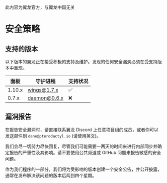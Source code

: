 此内容为翼龙官方，与翼龙中国无关
# 安全策略

## 支持的版本
以下版本的翼龙正在接受积极的支持及维护。发现的任何安全漏洞必须在受支持版本中重现。

| 面板  | 守护进程       | 支持状况          |
|--------|--------------| ------------------ |
| 1.10.x | wings@1.7.x  | :white_check_mark: |
| 0.7.x  | daemon@0.6.x | :x: |


## 漏洞报告

在报告安全漏洞时，请直接联系翼龙 Discord 上任意项目组的成员，或者你可以发送邮件到 `dane@pterodactyl.io` (请使用英文)。

我们会尽一切努力尽快回复，尽管我们可能需要一两天的时间来进行内部同步并确定报告的严重性及其影响。请不要使用公共频道或 GitHub 问题来报告敏感的安全问题。

作为我们程序的一部分，我们将为受影响的版本创建一个安全公告，并公开披露，通常在发布解决该问题的版本后两到四个星期。
